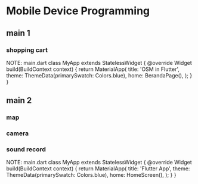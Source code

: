 # Mobile Device Programming 

## main 1

### shopping cart

NOTE: main.dart
class MyApp extends StatelessWidget {
  @override
  Widget build(BuildContext context) {
    return MaterialApp(
      title: 'OSM in Flutter',
      theme: ThemeData(primarySwatch: Colors.blue),
      home: BerandaPage(),
    );
  }
}

## main 2

### map

### camera

### sound record

NOTE: main.dart
class MyApp extends StatelessWidget {
  @override
  Widget build(BuildContext context) {
    return MaterialApp(
      title: 'Flutter App',
      theme: ThemeData(primarySwatch: Colors.blue),
      home: HomeScreen(),
    );
  }
}


